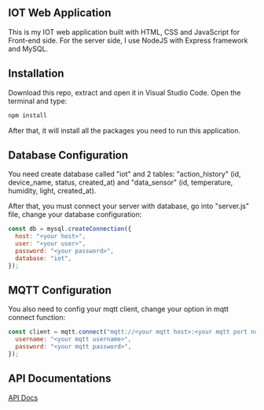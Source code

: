 ## IOT Web Application

This is my IOT web application built with HTML, CSS and JavaScript for Front-end side. For the server side, I use NodeJS with Express framework and MySQL.

## Installation

Download this repo, extract and open it in Visual Studio Code. Open the terminal and type:

```bash
npm install
```

After that, it will install all the packages you need to run this application.

## Database Configuration

You need create database called "iot" and 2 tables: "action_history" (id, device_name, status, created_at) and "data_sensor" (id, temperature, humidity, light, created_at).

After that, you must connect your server with database, go into "server.js" file, change your database configuration:

```JavaScript
const db = mysql.createConnection({
  host: "<your host>",
  user: "<your user>",
  password: "<your password>",
  database: "iot",
});
```

## MQTT Configuration

You also need to config your mqtt client, change your option in mqtt connect function:

```JavaScript
const client = mqtt.connect("mqtt://<your mqtt host>:<your mqtt port number>/", {
  username: "<your mqtt username>",
  password: "<your mqtt password>",
});
```

## API Documentations

[API Docs](https://documenter.getpostman.com/view/24287979/2sA35BbjDb)
